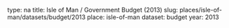 type: na
title: Isle of Man / Government Budget (2013)
slug: places/isle-of-man/datasets/budget/2013
place: isle-of-man
dataset: budget
year: 2013
